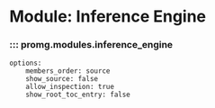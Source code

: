 # Module: Inference Engine

### ::: promg.modules.inference_engine
    options:
        members_order: source
        show_source: false
        allow_inspection: true
        show_root_toc_entry: false



        
